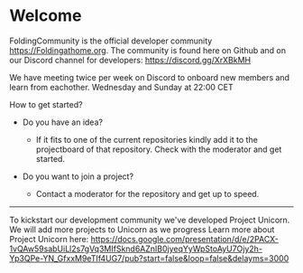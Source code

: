# Welcome


FoldingCommunity is the official developer community https://Foldingathome.org.
The community is found here on Github and on our Discord channel for developers: 
https://discord.gg/XrXBkMH

We have meeting twice per week on Discord to onboard new members and learn from eachother.
Wednesday and Sunday at 22:00 CET

How to get started?
- Do you have an idea?
  - If it fits to one of the current repositories kindly add it to the projectboard of that repository. Check with the moderator and get started.
  
- Do you want to join a project? 
  - Contact a moderator for the repository and get up to speed.
  
 ----------------------------------------------------------------------------------------------------------------------------------- 
To kickstart our development community we've developed Project Unicorn. We will add more projects to Unicorn as we progress
Learn more about Project Unicorn here:
https://docs.google.com/presentation/d/e/2PACX-1vQAw59sabUiLl2s7gVq3MIfSknd6AZnIB0jyeqYyWpStoAyU7Ojy2h-Yp3QPe-YN_GfxxM9eTIf4UG7/pub?start=false&loop=false&delayms=3000




